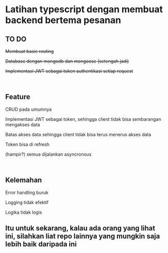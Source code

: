 <h1>Latihan typescript dengan membuat backend bertema pesanan</h1>

<h2> TO DO </h2>
<p><s> Membuat basic routing</s> </p>
<p><s> Database dengan mongodb dan mongoose (setengah jadi) </s></p>
<p><s> Implementasi JWT sebagai token authentikasi setiap request</s> </p>
<br>
<h2> Feature </h2>
<p>CRUD pada umumnya</p>
<p>Implementasi JWT sebagai token, sehingga client tidak bisa sembarangan mengakses data</p>
<p>Batas akses data sehingga client tidak bisa terus menerus akses data</p>
<p>Token bisa di refresh</p>
<p>(hampir?) semua dijalankan asyncronous</p>
<br>
<h2>Kelemahan</h2>
<p>Error handling buruk</p>
<p>Logging tidak efektif</p>
<p>Logika tidak logis</p>

<h2>Itu untuk sekarang, kalau ada orang yang lihat ini, silahkan liat repo lainnya yang mungkin saja lebih baik daripada ini</h2>
